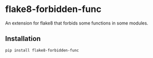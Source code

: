 # flake8-forbidden-func

An extension for flake8 that forbids some functions in some modules.

## Installation

```terminal
pip install flake8-forbidden-func
```
